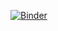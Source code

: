 [![Binder](https://mybinder.org/badge_logo.svg)](https://mybinder.org/v2/gh/jlanga/2023-mer_metagenomics_exercises/HEAD)


